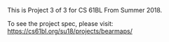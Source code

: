 This is Project 3 of 3 for CS 61BL From Summer 2018.

To see the project spec, please visit: https://cs61bl.org/su18/projects/bearmaps/
